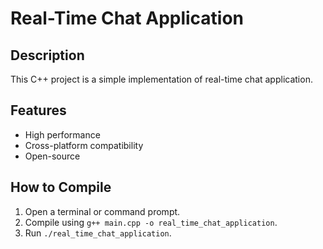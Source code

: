 # Real-Time Chat Application

## Description
This C++ project is a simple implementation of real-time chat application.

## Features
- High performance
- Cross-platform compatibility
- Open-source

## How to Compile
1. Open a terminal or command prompt.
2. Compile using `g++ main.cpp -o real_time_chat_application`.
3. Run `./real_time_chat_application`.